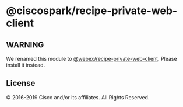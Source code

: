 # @ciscospark/recipe-private-web-client

## WARNING

We renamed this module to [@webex/recipe-private-web-client](https://www.npmjs.com/package/@webex/recipe-private-web-client). Please install it instead.

## License

© 2016-2019 Cisco and/or its affiliates. All Rights Reserved.

